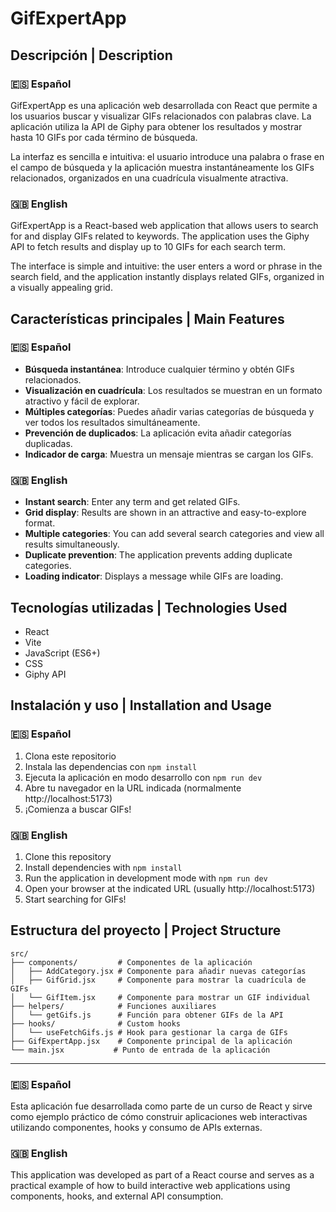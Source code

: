 # GifExpertApp

## Descripción | Description

### 🇪🇸 Español

GifExpertApp es una aplicación web desarrollada con React que permite a los usuarios buscar y visualizar GIFs relacionados con palabras clave. La aplicación utiliza la API de Giphy para obtener los resultados y mostrar hasta 10 GIFs por cada término de búsqueda.

La interfaz es sencilla e intuitiva: el usuario introduce una palabra o frase en el campo de búsqueda y la aplicación muestra instantáneamente los GIFs relacionados, organizados en una cuadrícula visualmente atractiva.

### 🇬🇧 English

GifExpertApp is a React-based web application that allows users to search for and display GIFs related to keywords. The application uses the Giphy API to fetch results and display up to 10 GIFs for each search term.

The interface is simple and intuitive: the user enters a word or phrase in the search field, and the application instantly displays related GIFs, organized in a visually appealing grid.

## Características principales | Main Features

### 🇪🇸 Español

- **Búsqueda instantánea**: Introduce cualquier término y obtén GIFs relacionados.
- **Visualización en cuadrícula**: Los resultados se muestran en un formato atractivo y fácil de explorar.
- **Múltiples categorías**: Puedes añadir varias categorías de búsqueda y ver todos los resultados simultáneamente.
- **Prevención de duplicados**: La aplicación evita añadir categorías duplicadas.
- **Indicador de carga**: Muestra un mensaje mientras se cargan los GIFs.

### 🇬🇧 English

- **Instant search**: Enter any term and get related GIFs.
- **Grid display**: Results are shown in an attractive and easy-to-explore format.
- **Multiple categories**: You can add several search categories and view all results simultaneously.
- **Duplicate prevention**: The application prevents adding duplicate categories.
- **Loading indicator**: Displays a message while GIFs are loading.

## Tecnologías utilizadas | Technologies Used

- React
- Vite
- JavaScript (ES6+)
- CSS
- Giphy API

## Instalación y uso | Installation and Usage

### 🇪🇸 Español

1. Clona este repositorio
2. Instala las dependencias con `npm install`
3. Ejecuta la aplicación en modo desarrollo con `npm run dev`
4. Abre tu navegador en la URL indicada (normalmente http://localhost:5173)
5. ¡Comienza a buscar GIFs!

### 🇬🇧 English

1. Clone this repository
2. Install dependencies with `npm install`
3. Run the application in development mode with `npm run dev`
4. Open your browser at the indicated URL (usually http://localhost:5173)
5. Start searching for GIFs!

## Estructura del proyecto | Project Structure

```
src/
├── components/         # Componentes de la aplicación
│   ├── AddCategory.jsx # Componente para añadir nuevas categorías
│   ├── GifGrid.jsx     # Componente para mostrar la cuadrícula de GIFs
│   └── GifItem.jsx     # Componente para mostrar un GIF individual
├── helpers/            # Funciones auxiliares
│   └── getGifs.js      # Función para obtener GIFs de la API
├── hooks/              # Custom hooks
│   └── useFetchGifs.js # Hook para gestionar la carga de GIFs
├── GifExpertApp.jsx    # Componente principal de la aplicación
└── main.jsx           # Punto de entrada de la aplicación
```

---

### 🇪🇸 Español

Esta aplicación fue desarrollada como parte de un curso de React y sirve como ejemplo práctico de cómo construir aplicaciones web interactivas utilizando componentes, hooks y consumo de APIs externas.

### 🇬🇧 English

This application was developed as part of a React course and serves as a practical example of how to build interactive web applications using components, hooks, and external API consumption.
